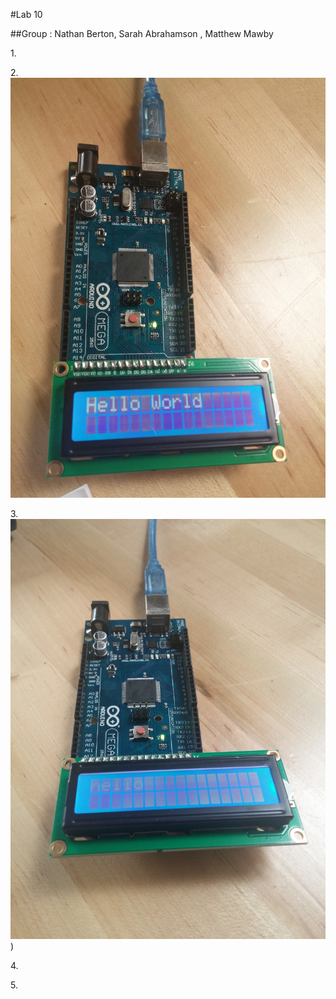 #Lab 10 

##Group : Nathan Berton, Sarah Abrahamson , Matthew Mawby


1\.

2\.![Hello World](Lab10HelloWorld.jpg)

3\. ![Serial Hello](Lab10Hello.jpg)
)

4\.

5\.